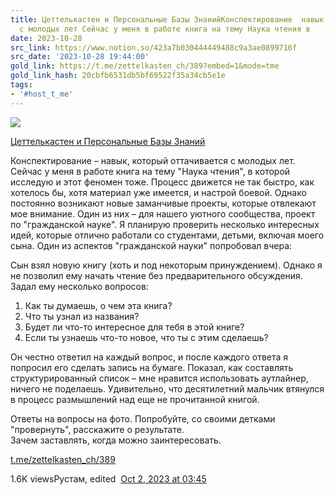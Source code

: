 ```yaml
---
title: Цеттелькастен и Персональные Базы ЗнанийКонспектирование  навык который оттачивается
  с молодых лет Сейчас у меня в работе книга на тему Наука чтения в
date: 2023-10-28
src_link: https://www.notion.so/423a7b030444449488c9a3ae0899716f
src_date: '2023-10-28 19:44:00'
gold_link: https://t.me/zettelkasten_ch/389?embed=1&mode=tme
gold_link_hash: 20cbfb6531db5bf69522f35a34cb5e1e
tags:
- '#host_t_me'
---
```




[*![](https://cdn4.cdn-telegram.org/file/tnrutRveCEZEeoedHVOz8d7smDXg58MVaa-l2ST986R2oxLqfllrOZFwnIpey4Eb_e81eIBbLjn-BKXj3nd84-PpQusluIJZ0iBox_zby1QDSSfeN5xDxgDbGvLa7zpvhm1xRNU0_O3WboB9oPPooT6WR4NLQdsbB0OmhLh5YWMGrpxmOuNiDyOZhhoDLZdof9MQCs1YS3-MmyXIcaOpgWT37LyJPtUQYJPVFqJygXxDWMfd_1UkbjGovr1F5Z5alZo_0SA1964ShWla8PQEyyhmpDwWlWuh__3g1EPJcsOfi4qW1_L5JfKkuhAhq3GASnqh-CumsYMF1JFoHYkAAw.jpg)*](https://t.me/zettelkasten_ch)



[Цеттелькастен и Персональные Базы Знаний](https://t.me/zettelkasten_ch)

Конспектирование – навык, который оттачивается с молодых лет. Сейчас у меня в работе книга на тему "Наука чтения", в которой исследую и этот феномен тоже. Процесс движется не так быстро, как хотелось бы, хотя материал уже имеется, и настрой боевой. Однако постоянно возникают новые заманчивые проекты, которые отвлекают мое внимание. Один из них – для нашего уютного сообщества, проект по "гражданской науке". Я планирую проверить несколько интересных идей, которые отлично работали со студентами, детьми, включая моего сына. Один из аспектов "гражданской науки" попробовал вчера:  
  
Сын взял новую книгу (хоть и под некоторым принуждением). Однако я не позволил ему начать чтение без предварительного обсуждения. Задал ему несколько вопросов:  
  
1. Как ты думаешь, о чем эта книга?  
2. Что ты узнал из названия?  
3. Будет ли что-то интересное для тебя в этой книге?  
4. Если ты узнаешь что-то новое, что ты с этим сделаешь?  
  
Он честно ответил на каждый вопрос, и после каждого ответа я попросил его сделать запись на бумаге. Показал, как составлять структурированный список – мне нравится использовать аутлайнер, ничего не поделаешь. Удивительно, что десятилетний мальчик втянулся в процесс размышлений над еще не прочитанной книгой.  
  
Ответы на вопросы на фото. Попробуйте, со своими детками "провернуть", расскажите о результате.   
Зачем заставлять, когда можно заинтересовать.

[t.me/zettelkasten\_ch/389](https://t.me/zettelkasten_ch/389)

1.6K viewsРустам, edited  [Oct 2, 2023 at 03:45](https://t.me/zettelkasten_ch/389)